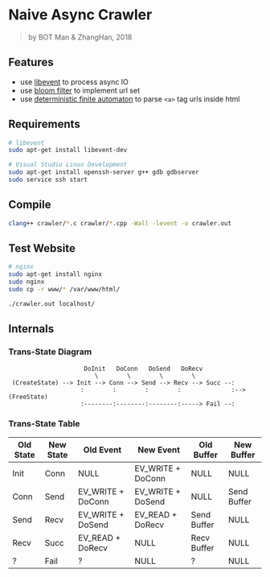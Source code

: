 # Naive Async Crawler

> by BOT Man & ZhangHan, 2018

## Features

- use [libevent](https://libevent.org) to process async IO
- use [bloom filter](https://en.wikipedia.org/wiki/Bloom_filter) to implement url set
- use [deterministic finite automaton](https://en.wikipedia.org/wiki/Deterministic_finite_automaton) to parse `<a>` tag urls inside html

## Requirements

``` bash
# libevent
sudo apt-get install libevent-dev

# Visual Studio Linux Development
sudo apt-get install openssh-server g++ gdb gdbserver
sudo service ssh start
```

## Compile

``` bash
clang++ crawler/*.c crawler/*.cpp -Wall -levent -o crawler.out
```

## Test Website

``` bash
# nginx
sudo apt-get install nginx
sudo nginx
sudo cp -r www/* /var/www/html/

./crawler.out localhost/
```

## Internals

### Trans-State Diagram

```
                     DoInit   DoConn   DoSend   DoRecv
                        \        \        \        \
 (CreateState) --> Init --> Conn --> Send --> Recv --> Succ --:
                    :        :        :        :              :--> (FreeState)
                    :--------:--------:--------:-----> Fail --:
```

### Trans-State Table

Old State | New State | Old Event | New Event | Old Buffer | New Buffer
---|---|---|---|---|---
Init | Conn | NULL | EV_WRITE + DoConn | NULL | NULL
Conn | Send | EV_WRITE + DoConn | EV_WRITE + DoSend | NULL | Send Buffer
Send | Recv | EV_WRITE + DoSend | EV_READ + DoRecv | Send Buffer | NULL
Recv | Succ | EV_READ + DoRecv | NULL | Recv Buffer | NULL
? | Fail | ? | NULL | ? | NULL
